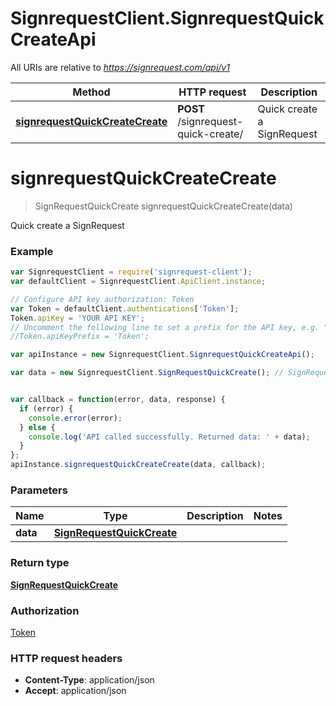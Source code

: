 # SignrequestClient.SignrequestQuickCreateApi

All URIs are relative to *https://signrequest.com/api/v1*

Method | HTTP request | Description
------------- | ------------- | -------------
[**signrequestQuickCreateCreate**](SignrequestQuickCreateApi.md#signrequestQuickCreateCreate) | **POST** /signrequest-quick-create/ | Quick create a SignRequest


<a name="signrequestQuickCreateCreate"></a>
# **signrequestQuickCreateCreate**
> SignRequestQuickCreate signrequestQuickCreateCreate(data)

Quick create a SignRequest



### Example
```javascript
var SignrequestClient = require('signrequest-client');
var defaultClient = SignrequestClient.ApiClient.instance;

// Configure API key authorization: Token
var Token = defaultClient.authentications['Token'];
Token.apiKey = 'YOUR API KEY';
// Uncomment the following line to set a prefix for the API key, e.g. "Token" (defaults to null)
//Token.apiKeyPrefix = 'Token';

var apiInstance = new SignrequestClient.SignrequestQuickCreateApi();

var data = new SignrequestClient.SignRequestQuickCreate(); // SignRequestQuickCreate | 


var callback = function(error, data, response) {
  if (error) {
    console.error(error);
  } else {
    console.log('API called successfully. Returned data: ' + data);
  }
};
apiInstance.signrequestQuickCreateCreate(data, callback);
```

### Parameters

Name | Type | Description  | Notes
------------- | ------------- | ------------- | -------------
 **data** | [**SignRequestQuickCreate**](SignRequestQuickCreate.md)|  | 

### Return type

[**SignRequestQuickCreate**](SignRequestQuickCreate.md)

### Authorization

[Token](../README.md#Token)

### HTTP request headers

 - **Content-Type**: application/json
 - **Accept**: application/json

